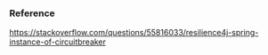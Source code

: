 ### Reference 

https://stackoverflow.com/questions/55816033/resilience4j-spring-instance-of-circuitbreaker

